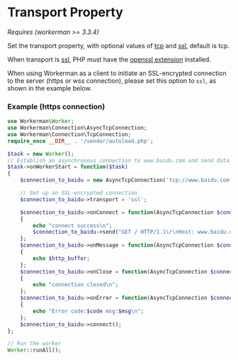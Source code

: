 # Transport Property
*Requires (workerman >= 3.3.4)*

Set the transport property, with optional values of [tcp](https://baike.baidu.com/subview/32754/8048820.htm) and [ssl](https://baike.baidu.com/view/525499.htm), default is tcp.

When transport is [ssl](https://baike.baidu.com/view/525499.htm), PHP must have the [openssl extension](https://php.net/manual/zh/book.openssl.php) installed.

When using Workerman as a client to initiate an SSL-encrypted connection to the server (https or wss connection), please set this option to `ssl`, as shown in the example below.

### Example (https connection)
```php
use Workerman\Worker;
use Workerman\Connection\AsyncTcpConnection;
use Workerman\Connection\TcpConnection;
require_once __DIR__ . '/vendor/autoload.php';

$task = new Worker();
// Establish an asynchronous connection to www.baidu.com and send data when the process starts
$task->onWorkerStart = function($task)
{
    $connection_to_baidu = new AsyncTcpConnection('tcp://www.baidu.com:443');

    // Set up an SSL-encrypted connection
    $connection_to_baidu->transport = 'ssl';

    $connection_to_baidu->onConnect = function(AsyncTcpConnection $connection_to_baidu)
    {
        echo "connect success\n";
        $connection_to_baidu->send("GET / HTTP/1.1\r\nHost: www.baidu.com\r\nConnection: keep-alive\r\n\r\n");
    };
    $connection_to_baidu->onMessage = function(AsyncTcpConnection $connection_to_baidu, $http_buffer)
    {
        echo $http_buffer;
    };
    $connection_to_baidu->onClose = function(AsyncTcpConnection $connection_to_baidu)
    {
        echo "connection closed\n";
    };
    $connection_to_baidu->onError = function(AsyncTcpConnection $connection_to_baidu, $code, $msg)
    {
        echo "Error code:$code msg:$msg\n";
    };
    $connection_to_baidu->connect();
};

// Run the worker
Worker::runAll();
```
